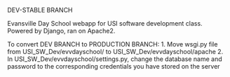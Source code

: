 DEV-STABLE BRANCH

Evansville Day School webapp for USI software development class. Powered by Django, ran on Apache2.

To convert DEV BRANCH to PRODUCTION BRANCH:
	1. Move wsgi.py file from USI_SW_Dev/evvdayschool/ to USI_SW_Dev/evvdayschool/apache
	2. In USI_SW_Dev/evvdayschool/settings.py, change the database name and password to the corresponding credentials you have stored on the server
